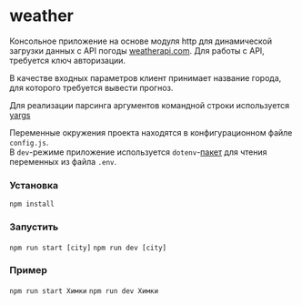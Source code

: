 # weather

Консольное приложение на основе модуля http для динамической загрузки данных с API погоды [weatherapi.com](https://www.weatherapi.com). Для работы с API, требуется ключ авторизации.

В качестве входных параметров клиент принимает название города, для которого требуется вывести прогноз.

Для реализации парсинга аргументов командной строки используется [yargs](https://yargs.js.org/)

Переменные окружения проекта находятся в конфигурационном файле `config.js`.  
В `dev`-режиме приложение используется `dotenv`-[пакет](https://www.npmjs.com/package/dotenv) для чтения переменных из файла `.env`.

### Установка

`npm install`

### Запустить

`npm run start [city]`
`npm run dev [city]`

### Пример

`npm run start Химки`
`npm run dev Химки`
